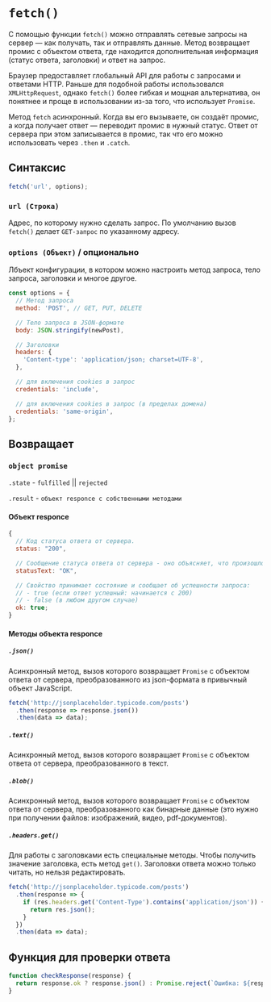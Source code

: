 # `fetch()`

С помощью функции `fetch()` можно отправлять сетевые запросы на сервер — как получать, так и отправлять данные. Метод возвращает промис с объектом ответа, где находится дополнительная информация (статус ответа, заголовки) и ответ на запрос.

Браузер предоставляет глобальный API для работы с запросами и ответами HTTP. Раньше для подобной работы использовался `XMLHttpRequest`, однако `fetch()` более гибкая и мощная альтернатива, он понятнее и проще в использовании из-за того, что использует `Promise`.

Метод `fetch` асинхронный. Когда вы его вызываете, он создаёт промис, а когда получает ответ — переводит промис в нужный статус. Ответ от сервера при этом записывается в промис, так что его можно использовать через `.then` и `.catch`.

## Синтаксис

```js
fetch('url', options);
```

### `url (Строка)`

Адрес, по которому нужно сделать запрос. По умолчанию вызов `fetch()` делает `GET-запрос` по указанному адресу.

### `options (Объект)` / опционально

Лбъект конфигурации, в котором можно настроить метод запроса, тело запроса, заголовки и многое другое.

```js
const options = {
  // Метод запроса
  method: 'POST', // GET, PUT, DELETE

  // Тело запроса в JSON-формате
  body: JSON.stringify(newPost),

  // Заголовки
  headers: {
    'Content-type': 'application/json; charset=UTF-8',
  },

  // для включения cookies в запрос
  credentials: 'include',

  // для включения cookies в запрос (в пределах домена)
  credentials: 'same-origin',
};
```

## Возвращает

### `object promise`

`.state` - `fulfilled` || `rejected`

`.result` - `объект responce с собственными методами`

#### Объект responce

```js
{
  // Код статуса ответа от сервера.
  status: "200",

  // Сообщение статуса ответа от сервера - оно объясняет, что произошло.
  statusText: "OK",

  // Свойство принимает состояние и сообщает об успешности запроса:
  // - true (если ответ успешный: начинается с 200)
  // - false (в любом другом случае)
  ok: true;
}
```

#### Методы объекта responce

##### `.json()`

Асинхронный метод, вызов которого возвращает `Promise` c объектом ответа от сервера, преобразованного из json-формата в привычный объект JavaScript.

```js
fetch('http://jsonplaceholder.typicode.com/posts')
  .then(response => response.json())
  .then(data => data);
```

##### `.text()`

Асинхронный метод, вызов которого возвращает `Promise` c объектом ответа от сервера, преобразованного в текст.

##### `.blob()`

Асинхронный метод, вызов которого возвращает `Promise` c объектом ответа от сервера, преобразованного как бинарные данные (это нужно при получении файлов: изображений, видео, pdf-документов).

##### `.headers.get()`

Для работы с заголовками есть специальные методы. Чтобы получить значение заголовка, есть метод `get()`. Заголовки ответа можно только читать, но нельзя редактировать.

```js
fetch('http://jsonplaceholder.typicode.com/posts')
  .then(response => {
    if (res.headers.get('Content-Type').contains('application/json')) {
      return res.json();
    }
  })
  .then(data => data);
```

## Функция для проверки ответа

```js
function checkResponse(response) {
  return response.ok ? response.json() : Promise.reject(`Ошибка: ${response.status}`);
}
```
